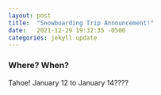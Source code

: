 ```yaml
---
layout: post
title:  "Snowboarding Trip Announcement!"
date:   2021-12-29 19:32:35 -0500
categories: jekyll update
---
```


### Where? When?
Tahoe! January 12 to January 14????
